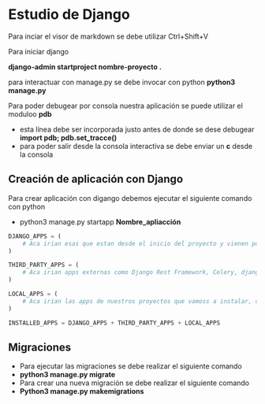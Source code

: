 # Estudio de Django

Para inciar el visor de markdown se debe utilizar Ctrl+Shift+V

Para iniciar django

**django-admin startproject nombre-proyecto .**

para interactuar con manage.py se debe invocar con python
**python3 manage.py**

Para poder debugear por consola nuestra aplicación se puede utilizar el moduloo **pdb**

- esta línea debe ser incorporada justo antes de donde se dese debugear
**import pdb; pdb.set_tracce()**
- para poder salir desde la consola interactiva se debe enviar un **c** desde la consola


## Creación de aplicación con Django

Para crear aplicación con digango debemos ejecutar el siguiente comando con python

- python3 manage.py startapp **Nombre_apliacción**

```Python
DJANGO_APPS = (
    # Aca irian esas que estan desde el inicio del proyecto y vienen por defecto
)

THIRD_PARTY_APPS = (
    # Aca irian apps externas como Django Rest Framework, Celery, django debug toolbar, etc
)

LOCAL_APPS = (
    # Aca irian las apps de nuestros proyectos que vamoss a instalar, cosas como posts, perfiles, nosé
)

INSTALLED_APPS = DJANGO_APPS + THIRD_PARTY_APPS + LOCAL_APPS
```

## Migraciones

- Para ejecutar las migraciones se debe realizar el siguiente comando
- **python3 manage.py migrate**
- Para crear una nueva migración se debe realizar el siguiente comando
- **Python3 manage.py makemigrations**

